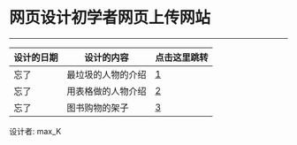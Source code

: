 <!DOCTYPE html>
<html lang="en">

<head>
    <meta charset="UTF-8">
    <meta http-equiv="X-UA-Compatible" content="IE=edge">
    <meta name="viewport" content="width=device-width, initial-scale=1.0">
    <title>设计网页初学者</title>
    <link rel="stylesheet" href="first_design.css">
</head>

<body>
    <header></header>
    <h1>网页设计初学者网页上传网站</h1>
    </header>
    <hr class="hr_1">
    <table>
        <thead>
            <tr>
                <th>设计的日期</th>
                <th>设计的内容</th>
                <th>点击这里跳转</th>
            </tr>
        </thead>
        <tbody>
            <tr>
                <td>忘了</td>
                <td>最垃圾的人物的介绍</td>
                <td><a href="ziwo_1.html" target="_self">1</a></td>
            </tr>
            <tr>
                <td>忘了</td>
                <td>用表格做的人物介绍</td>
                <td><a href="ziwo_2.html" target="_self">2</a></td>
            </tr>
            <tr>
                <td>忘了</td>
                <td>图书购物的架子</td>
                <td><a href="tushuchaoshi.html" target="_self">3</a></td>
            </tr>
        </tbody>
    </table>
    <!--<main>
        <nav></nav>
        <aside></aside>
    </main>-->
    <footer>设计者: max_K</footer>
</body>

</html>
